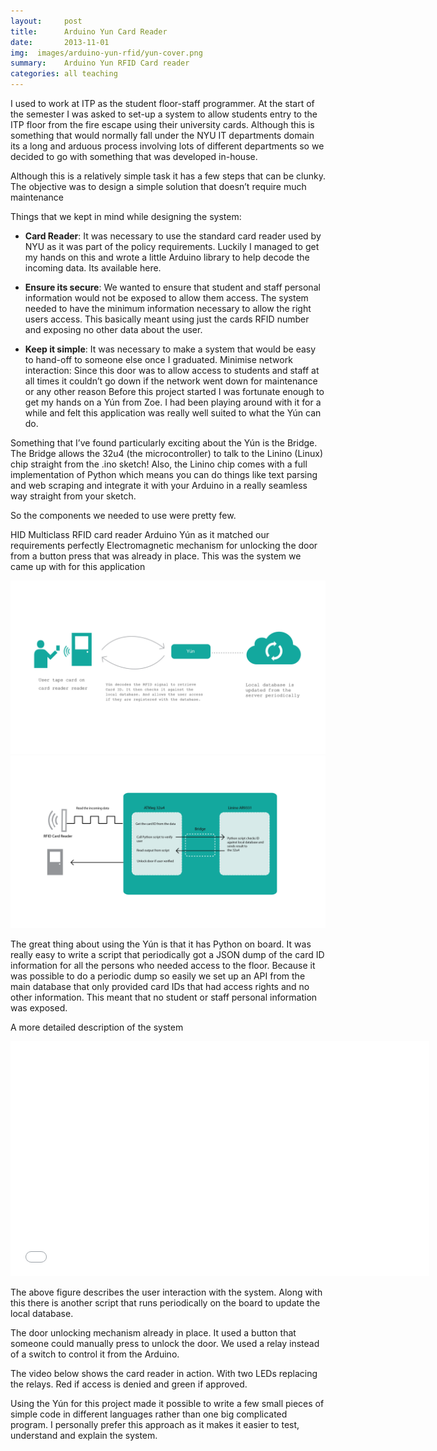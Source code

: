 ```yaml
---
layout:     post
title:      Arduino Yun Card Reader
date:       2013-11-01
img:  images/arduino-yun-rfid/yun-cover.png
summary:    Arduino Yun RFID Card reader
categories: all teaching
---
```




I used to work at ITP as the student floor-staff programmer. At the start of the semester I was asked to set-up a system to allow students entry to the ITP floor from the fire escape using their university cards. Although this is something that would normally fall under the NYU IT departments domain its a long and arduous process involving lots of different departments so we decided to go with something that was developed in-house.

Although this is a relatively simple task it has a few steps that can be clunky. The objective was to design a simple solution that doesn’t require much maintenance 

Things that we kept in mind while designing the system:

* **Card Reader**: It was necessary to use the standard card reader used by NYU as it was part of the policy requirements. Luckily I managed to get my hands on this and wrote a little Arduino library to help decode the incoming data. Its available here.

* **Ensure its secure**: We wanted to ensure that student and staff personal information would not be exposed to allow them access. The system needed to have the minimum information necessary to allow the right users access. This basically meant using just the cards RFID number and exposing no other data about the user.

* **Keep it simple**: It was necessary to make a system that would be easy to hand-off to someone else once I graduated.
Minimise network interaction: Since this door was to allow access to students and staff at all times it couldn’t go down if the network went down for maintenance or any other reason
Before this project started I was fortunate enough to get my hands on a Yún from Zoe. I had been playing around with it for a while and felt this application was really well suited to what the Yún can do.


Something that I’ve found particularly exciting about the Yún is the Bridge. The Bridge allows the 32u4 (the microcontroller) to talk to the Linino (Linux) chip straight from the .ino sketch! Also, the Linino chip comes with a full implementation of Python which means you can do things like text parsing and web scraping and integrate it with your Arduino in a really seamless way straight from your sketch.

So the components we needed to use were pretty few.

HID Multiclass RFID card reader
Arduino Yún as it matched our requirements perfectly
Electromagnetic mechanism for unlocking the door from a button press that was already in place.
This was the system we came up with for this application

<div class="mxn1">
<img src="/images/arduino-yun-rfid/yunFlowDiagram-01.png" />
</div>

<div class="mxn1">
<img src="/images/arduino-yun-rfid/yunFlowDiagram-02.png" />
</div>

The great thing about using the Yún is that it has Python on board. It was really easy to write a script that periodically got a JSON dump of the card ID information for all the persons who needed access to the floor. Because it was possible to do a periodic dump so easily we set up an API from the main database that only provided card IDs that had access rights and no other information. This meant that no student or staff personal information was exposed.

A more detailed description of the system

<div class="mxn1 embed-container">
<iframe class="px3" src="//player.vimeo.com/video/77647978" width="670" height="376" frameborder="0" webkitallowfullscreen mozallowfullscreen allowfullscreen></iframe>
</div>

The above figure describes the user interaction with the system. Along with this there is another script that runs periodically on the board to update the local database.

The door unlocking mechanism already in place. It used a button that someone could manually press to unlock the door. We used a relay instead of a switch to control it from the Arduino.

The video below shows the card reader in action. With two LEDs replacing the relays. Red if access is denied and green if approved.

Using the Yún for this project made it possible to write a few small pieces of simple code in different languages rather than one big complicated program. I personally prefer this approach as it makes it easier to test, understand and explain the system.